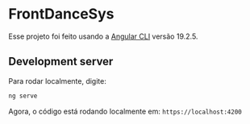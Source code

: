 # FrontDanceSys

Esse projeto foi feito usando a [Angular CLI](https://github.com/angular/angular-cli) versão 19.2.5.

## Development server

Para rodar localmente, digite:

```bash
ng serve
```

Agora, o código está rodando localmente em: `https://localhost:4200`
